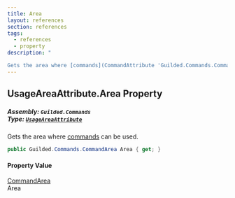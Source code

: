 ```yaml
---
title: Area
layout: references
section: references
tags:
  - references
  - property
description: "

Gets the area where [commands](CommandAttribute 'Guilded.Commands.CommandAttribute') can be used."
---
```


## UsageAreaAttribute.Area Property
##### **Assembly:** `Guilded.Commands`<br/>**Type:** [`UsageAreaAttribute`](UsageAreaAttribute 'Guilded.Commands.UsageAreaAttribute')

Gets the area where [commands](CommandAttribute 'Guilded.Commands.CommandAttribute') can be used.

```csharp
public Guilded.Commands.CommandArea Area { get; }
```

#### Property Value
[CommandArea](CommandArea 'Guilded.Commands.CommandArea')  
Area